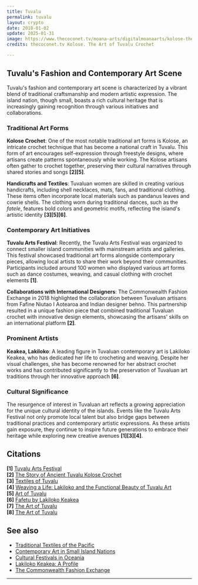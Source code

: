 ```yaml
---
title: Tuvalu
permalink: tuvalu
layout: crypto
date: 2018-01-02
update: 2025-01-31
image: https://www.thecoconet.tv/moana-arts/digitalmoanaarts/kolose-the-art-of-tuvalu-crochet-1/
credits: thecoconet.tv Kolose. The Art of Tuvalu Crochet

---
```


## Tuvalu's Fashion and Contemporary Art Scene

Tuvalu's fashion and contemporary art scene is characterized by a vibrant blend of traditional craftsmanship and modern artistic expression. The island nation, though small, boasts a rich cultural heritage that is increasingly gaining recognition through various initiatives and collaborations.

### **Traditional Art Forms**

**Kolose Crochet**: One of the most notable traditional art forms is Kolose, an intricate crochet technique that has become a national craft in Tuvalu. This form of art encourages self-expression through freestyle designs, where artisans create patterns spontaneously while working. The Kolose artisans often gather to crochet together, preserving their cultural narratives through shared stories and songs **[2][5]**.

**Handicrafts and Textiles**: Tuvaluan women are skilled in creating various handicrafts, including shell necklaces, mats, fans, and traditional clothing. These items often incorporate local materials such as pandanus leaves and cowrie shells. The clothing worn during traditional dances, such as the *fatele*, features bold colors and geometric motifs, reflecting the island's artistic identity **[3][5][6]**.

### **Contemporary Art Initiatives**

**Tuvalu Arts Festival**: Recently, the Tuvalu Arts Festival was organized to connect smaller island communities with mainstream artists and galleries. This festival showcased traditional art forms alongside contemporary pieces, allowing local artists to share their work beyond their communities. Participants included around 100 women who displayed various art forms such as dance costumes, weaving, and casual clothing with crochet elements **[1]**.

**Collaborations with International Designers**: The Commonwealth Fashion Exchange in 2018 highlighted the collaboration between Tuvaluan artisans from Fafine Niutao I Aotearoa and Indian designer behno. This partnership resulted in a unique fashion piece that combined traditional Tuvaluan crochet with innovative design elements, showcasing the artisans' skills on an international platform **[2]**.

### **Prominent Artists**

**Keakea, Lakiloko**: A leading figure in Tuvaluan contemporary art is Lakiloko Keakea, who has dedicated her life to crocheting and weaving. Despite her visual challenges, she has become renowned for her abstract crochet works and has contributed significantly to the preservation of Tuvaluan art traditions through her innovative approach **[6]**.

### **Cultural Significance**

The resurgence of interest in Tuvaluan art reflects a growing appreciation for the unique cultural identity of the islands. Events like the Tuvalu Arts Festival not only promote local talent but also bridge gaps between traditional practices and contemporary artistic expressions. As these artists gain exposure, they continue to inspire future generations to embrace their heritage while exploring new creative avenues **[1][3][4]**.

## Citations

**[1]** [Tuvalu Arts Festival](https://www.thecoconet.tv/moana-arts/pacific-festivals-1/tuvalu-arts-festival/)  
**[2]** [The Story of Ancient Tuvalu Kolose Crochet](https://artsandculture.google.com/story/the-story-of-ancient-tuvalu-kolose-crochet-indian-embroidery-and-repurposed-wool/EwWRfmnlhGLPIQ)  
**[3]** [Textiles of Tuvalu](https://textilevaluechain.in/in-depth-analysis/articles/traditional-textiles/global-textiles-and-costumes/textiles-of-tuvalu)  
**[4]** [Weaving a Life: Lakiloko and the Functional Beauty of Tuvalu Art](https://thespinoff.co.nz/partner/11-10-2018/weaving-a-life-lakiloko-and-the-functional-beauty-of-tuvalu-art)  
**[5]** [Art of Tuvalu](https://en.wikipedia.org/wiki/Art_of_Tuvalu)  
**[6]** [Fafetu by Lakiloko Keakea](https://supamodu.com/2019/art/fafetu-by-lakiloko-keakea/)  
**[7]** [The Art of Tuvalu](https://www.youtube.com/watch?v=A3LEgWbHmWk)  
**[8]** [The Art of Tuvalu](https://shoko.exposure.co/the-art-of-tuvalu)  

## See also

- [Traditional Textiles of the Pacific](https://example.com/traditional-textiles-pacific)  
- [Contemporary Art in Small Island Nations](https://example.com/contemporary-art-islands)  
- [Cultural Festivals in Oceania](https://example.com/cultural-festivals-oceania)  
- [Lakiloko Keakea: A Profile](https://example.com/lakiloko-keakea-profile)  
- [The Commonwealth Fashion Exchange](https://example.com/commonwealth-fashion-exchange)  

---

<!-- Prompt:
- Не менять язык статьи, сохранять оригинальный язык.  
- Если тема оформлена как "Имя Фамилия", заголовок должен быть "Фамилия, Имя".  
- Изменить title: A Template на основной топик в статье.  
- Создать permalink: на основе title.  
- Проверь дату в переменной update: 2025-01-31 на текущую дату
- Изменить заголовок раздела "Citations" на ## Citations.  
- Оформить ссылки в разделе "Citations" в формате: **[1]** [URL](URL).  
- При ссылке на источник в тексте, использовать формат: **[x]**, **[x]**.  
- Убедиться, что номера цитат соответствуют записям в разделе "Citations".  
- Сделать номера цитат кликабельными по указанному выше формату.  
- Добавить список связанных тем в том же формате.  
- Использовать шаблон - "[Название темы](ссылка-на-тему)" для каждого пункта.  
- Раздел ## See also должен включаться автоматически в конец статьи.  
- Результат в md коде
- Оставить этот Prompt после редактирования в конце кода.
-->
